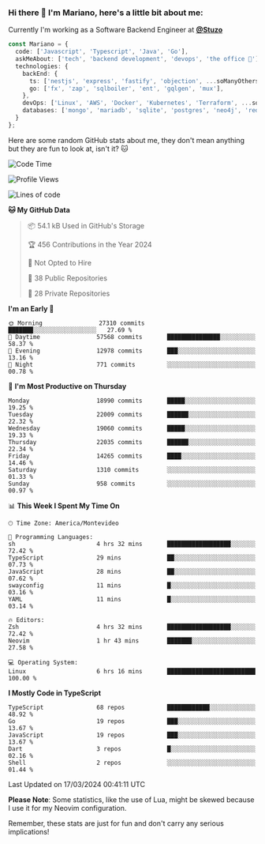 ### Hi there 👋 I'm Mariano, here's a little bit about me:

Currently I'm working as a Software Backend Engineer at [**@Stuzo**](https://www.stuzo.com/)

```ts
const Mariano = {
  code: ['Javascript', 'Typescript', 'Java', 'Go'],
  askMeAbout: ['tech', 'backend development', 'devops', 'the office 💼'],
  technologies: {
    backEnd: {
      ts: ['nestjs', 'express', 'fastify', 'objection', ...soManyOthersFrameworks],
      go: ['fx', 'zap', 'sqlboiler', 'ent', 'gqlgen', 'mux'],
    },
    devOps: ['Linux', 'AWS', 'Docker', 'Kubernetes', 'Terraform', ...soManyOthersTools],
    databases: ['mongo', 'mariadb', 'sqlite', 'postgres', 'neo4j', 'redis', ...],
  }
};
```

Here are some random GitHub stats about me, they don't mean anything but they are fun to look at, isn't it? 🐱

<!--START_SECTION:waka-->
![Code Time](http://img.shields.io/badge/Code%20Time-1%2C777%20hrs%205%20mins-blue)

![Profile Views](http://img.shields.io/badge/Profile%20Views-0-blue)

![Lines of code](https://img.shields.io/badge/From%20Hello%20World%20I%27ve%20Written-17.4%20million%20lines%20of%20code-blue)

**🐱 My GitHub Data** 

> 📦 54.1 kB Used in GitHub's Storage 
 > 
> 🏆 456 Contributions in the Year 2024
 > 
> 🚫 Not Opted to Hire
 > 
> 📜 38 Public Repositories 
 > 
> 🔑 28 Private Repositories 
 > 
**I'm an Early 🐤** 

```text
🌞 Morning                27310 commits       ███████░░░░░░░░░░░░░░░░░░   27.69 % 
🌆 Daytime                57568 commits       ███████████████░░░░░░░░░░   58.37 % 
🌃 Evening                12978 commits       ███░░░░░░░░░░░░░░░░░░░░░░   13.16 % 
🌙 Night                  771 commits         ░░░░░░░░░░░░░░░░░░░░░░░░░   00.78 % 
```
📅 **I'm Most Productive on Thursday** 

```text
Monday                   18990 commits       █████░░░░░░░░░░░░░░░░░░░░   19.25 % 
Tuesday                  22009 commits       ██████░░░░░░░░░░░░░░░░░░░   22.32 % 
Wednesday                19060 commits       █████░░░░░░░░░░░░░░░░░░░░   19.33 % 
Thursday                 22035 commits       ██████░░░░░░░░░░░░░░░░░░░   22.34 % 
Friday                   14265 commits       ████░░░░░░░░░░░░░░░░░░░░░   14.46 % 
Saturday                 1310 commits        ░░░░░░░░░░░░░░░░░░░░░░░░░   01.33 % 
Sunday                   958 commits         ░░░░░░░░░░░░░░░░░░░░░░░░░   00.97 % 
```


📊 **This Week I Spent My Time On** 

```text
🕑︎ Time Zone: America/Montevideo

💬 Programming Languages: 
sh                       4 hrs 32 mins       ██████████████████░░░░░░░   72.42 % 
TypeScript               29 mins             ██░░░░░░░░░░░░░░░░░░░░░░░   07.73 % 
JavaScript               28 mins             ██░░░░░░░░░░░░░░░░░░░░░░░   07.62 % 
swayconfig               11 mins             █░░░░░░░░░░░░░░░░░░░░░░░░   03.16 % 
YAML                     11 mins             █░░░░░░░░░░░░░░░░░░░░░░░░   03.14 % 

🔥 Editors: 
Zsh                      4 hrs 32 mins       ██████████████████░░░░░░░   72.42 % 
Neovim                   1 hr 43 mins        ███████░░░░░░░░░░░░░░░░░░   27.58 % 

💻 Operating System: 
Linux                    6 hrs 16 mins       █████████████████████████   100.00 % 
```

**I Mostly Code in TypeScript** 

```text
TypeScript               68 repos            ████████████░░░░░░░░░░░░░   48.92 % 
Go                       19 repos            ███░░░░░░░░░░░░░░░░░░░░░░   13.67 % 
JavaScript               19 repos            ███░░░░░░░░░░░░░░░░░░░░░░   13.67 % 
Dart                     3 repos             █░░░░░░░░░░░░░░░░░░░░░░░░   02.16 % 
Shell                    2 repos             ░░░░░░░░░░░░░░░░░░░░░░░░░   01.44 % 
```




 Last Updated on 17/03/2024 00:41:11 UTC
<!--END_SECTION:waka-->

**Please Note**: Some statistics, like the use of Lua, might be skewed because I use it for my Neovim configuration.

Remember, these stats are just for fun and don't carry any serious implications!
